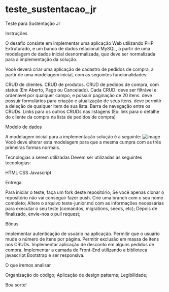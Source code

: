 # teste_sustentacao_jr
Teste para Sustentação Jr

Instruções

O desafio consiste em implementar uma aplicação Web utilizando PHP Extruturado, e um banco de dados relacional MySQL, a partir de uma modelagem de dados inicial desnormalizada, que deve ser normalizada para a implementação da solução.

Você deverá criar uma aplicação de cadastro de pedidos de compra, a partir de uma modelagem inicial, com as seguintes funcionalidades:

CRUD de clientes.
CRUD de produtos.
CRUD de pedidos de compra, com status (Em Aberto, Pago ou Cancelado).
Cada CRUD:
  deve ser filtrável e ordenável por qualquer campo, e possuir paginação de 20 itens.
  deve possuir formulários para criação e atualização de seus itens.
  deve permitir a deleção de qualquer item de sua lista.
Barra de navegação entre os CRUDs.
Links para os outros CRUDs nas listagens (Ex: link para o detalhe do cliente da compra na lista de pedidos de compra)

Modelo de dados

A modelagem inicial para a implementação solução é a seguinte:
![image](https://user-images.githubusercontent.com/129857318/229796606-c88f34c7-2b7e-4d51-a26b-1b79ded549f2.png)
Você deve alterar esta modelagem para que a mesma cumpra com as três primeiras formas normais.

Tecnologias a serem utilizadas
Devem ser utilizadas as seguintes tecnologias:

HTML
CSS
Javascript

Entrega

Para iniciar o teste, faça um fork deste repositório; Se você apenas clonar o repositório não vai conseguir fazer push.
Crie uma branch com o seu nome completo;
Altere o arquivo teste-junior.md com as informações necessárias para executar o seu teste (comandos, migrations, seeds, etc);
Depois de finalizado, envie-nos o pull request;

Bônus

Implementar autenticação de usuário na aplicação.
Permitir que o usuário mude o número de itens por página.
Permitir exclusão em massa de itens nos CRUDs.
Implementar aplicação de desconto em alguns pedidos de compra.
Implementar a camada de Front-End utilizando a biblioteca javascript Bootstrap e ser responsiva.


O que iremos analisar

Organização do código;
Aplicação de design patterns;
Legibilidade;


Boa sorte!
